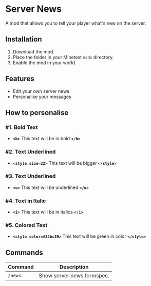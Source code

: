 # Server News

A mod that allows you to tell your player what's new on the server.

## Installation
1. Download the mod.
2. Place the folder in your Minetest `mods` directory.
3. Enable the mod in your world.

## Features
- Edit your own server news
- Personalise your messages

## How to personalise
### #1. Bold Text
- **`<b>`** This text will be in bold **`</b>`**

### #2. Text Underlined
- **`<style size=22>`** This text will be bigger **`</style>`**

### #3. Text Underlined
- **`<u>`** This text will be underlined **`</u>`**

### #4. Text in Italic
- **`<i>`** This text will be in italics **`</i>`**

### #5. Colored Text
- **`<style color=#32bc39>`** This text will be green in color **`</style>`**

## Commands
| Command                                       | Description                                                                             |
|------------------------------------------|-----------------------------------------------------------------------------------------|
| `/news`  | Show server news formspec.                      |